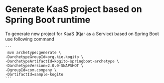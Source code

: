 # Generate KaaS project based on Spring Boot runtime

To generate new project for KaaS (Kjar as a Service) based on Spring Boot use following command

    ```
     mvn archetype:generate \
    -DarchetypeGroupId=org.kie.kogito \
    -DarchetypeArtifactId=kogito-springboot-archetype \
    -DarchetypeVersion=2.0.0-SNAPSHOT \
    -DgroupId=com.company \
    -DartifactId=sample-kogito
    ```
